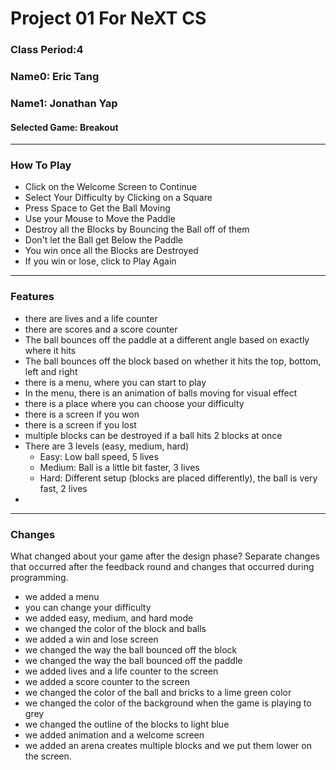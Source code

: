 

# Project 01 For NeXT CS
### Class Period:4
### Name0: Eric Tang
### Name1: Jonathan Yap
#### Selected Game: Breakout
---

### How To Play

- Click on the Welcome Screen to Continue
- Select Your Difficulty by Clicking on a Square
- Press Space to Get the Ball Moving
- Use your Mouse to Move the Paddle
- Destroy all the Blocks by Bouncing the Ball off of them
- Don't let the Ball get Below the Paddle
- You win once all the Blocks are Destroyed
- If you win or lose, click to Play Again

---

### Features

- there are lives and a life counter
- there are scores and a score counter
- The ball bounces off the paddle at a different angle based on exactly where it hits
- The ball bounces off the block based on whether it hits the top, bottom, left and right
- there is a menu, where you can start to play
- In the menu, there is an animation of balls moving for visual effect
- there is a place where you can choose your difficulty
- there is a screen if you won
- there is a screen if you lost
- multiple blocks can be destroyed if a ball hits 2 blocks at once
- There are 3 levels (easy, medium, hard)
  - Easy: Low ball speed, 5 lives
  - Medium: Ball is a little bit faster, 3 lives
  - Hard: Different setup (blocks are placed differently), the ball is very fast, 2 lives
-

---

### Changes
What changed about your game after the design phase? Separate changes that occurred after the feedback round and changes that occurred during programming.

- we added a menu
- you can change your difficulty
- we added easy, medium, and hard mode
- we changed the color of the block and balls
- we added a win and lose screen
- we changed the way the ball bounced off the block
- we changed the way the ball bounced off the paddle
- we added lives and a life counter to the screen
- we added a score counter to the screen
- we changed the color of the ball and bricks to a lime green color
- we changed the color of the background when the game is playing to grey
- we changed the outline of the blocks to light blue
- we added animation and a welcome screen
- we added an arena creates multiple blocks and we put them lower on the screen.
